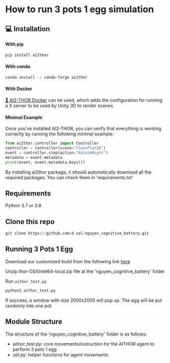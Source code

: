  
# How to run 3 pots 1 egg simulation

## 💻 Installation

#### With pip

```bash
pip install ai2thor
```

#### With conda

```bash
conda install -c conda-forge ai2thor
```

#### With Docker

[🐳 AI2-THOR Docker](https://github.com/allenai/ai2thor-docker) can be used, which adds the configuration for running a X server to be used by Unity 3D to render scenes.

#### Minimal Example

Once you've installed AI2-THOR, you can verify that everything is working correctly by running the following minimal example:

```python
from ai2thor.controller import Controller
controller = Controller(scene="FloorPlan10")
event = controller.step(action="RotateRight")
metadata = event.metadata
print(event, event.metadata.keys())
```
By installing ai2thor package, it should automatically download all the required packages. You can check them in 'requirements.txt'
## Requirements
Python 3.7 or 3.8

## Clone this repo
```python
git clone https://github.com/d-val/nguyen_cognitive_battery.git
```

## Running 3 Pots 1 Egg

Download our customized build from the following link [here](https://www.dropbox.com/s/jf69rhi08a7ve0r/thor-OSXIntel64-local.zip?dl=0)

Unzip thor-OSXIntel64-local.zip file at the 'nguyen_cognitive_battery' folder

Run `aithor_test.py`
```python
python3 aithor_test.py
```

If success, a window with size 2000x2000 will pop up. The egg will be put randomly into one pot.

## Module Structure

The structure of the 'nguyen_cognitive_battery' folder is as follows:

- aithor_test.py: core movements/instruction for the AITHOR agent to perform 3 pots 1 egg
- util.py: helper functions for agent movements
